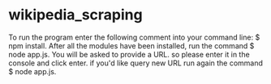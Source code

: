 # wikipedia_scraping

To run the program enter the following comment into your command line: 
$ npm install.
After all the modules have been installed, run the command 
$ node app.js.
You will be asked to provide a URL. so please enter it in the console and click enter.
if you'd like query new URL run again the command 
$ node app.js.
